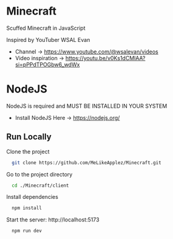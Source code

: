 # Minecraft
Scuffed Minecraft in JavaScript

 Inspired by YouTuber WSAL Evan
 - Channel -> https://www.youtube.com/@wsalevan/videos
 - Video inspiration -> https://youtu.be/v0Ks1dCMlAA?si=pPPdTPOGbw6_wdWx

# NodeJS

NodeJS is required and MUST BE INSTALLED IN YOUR SYSTEM
- Install NodeJS Here -> https://nodejs.org/

## Run Locally

Clone the project

```bash
  git clone https://github.com/MeLikeApplez/Minecraft.git
```

Go to the project directory

```bash
  cd ./Minecraft/client
```

Install dependencies

```bash
  npm install
```

Start the server: http://localhost:5173

```bash
  npm run dev
```

